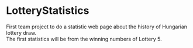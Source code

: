 # LotteryStatistics
First team project to do a statistic web page about the history of Hungarian lottery draw.
 <br/> 
The first statistics will be from the winning numbers of Lottery 5.
